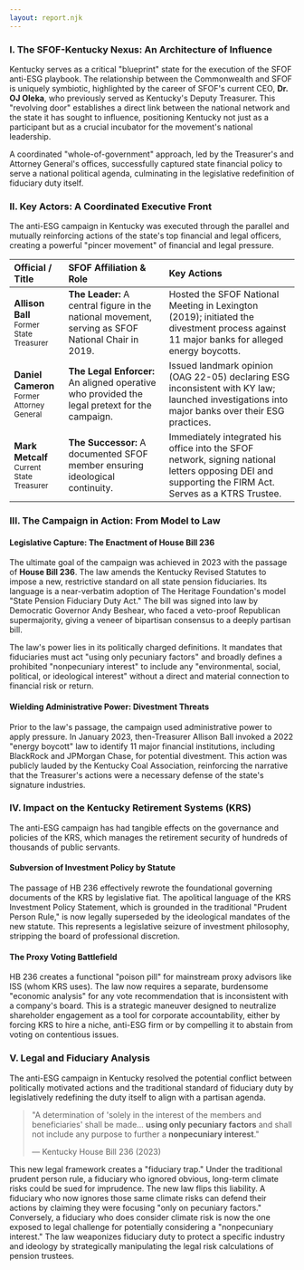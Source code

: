 ```yaml
---
layout: report.njk
---
```

### I. The SFOF-Kentucky Nexus: An Architecture of Influence

Kentucky serves as a critical "blueprint" state for the execution of the SFOF anti-ESG playbook. The relationship between the Commonwealth and SFOF is uniquely symbiotic, highlighted by the career of SFOF's current CEO, **Dr. OJ Oleka**, who previously served as Kentucky's Deputy Treasurer. This "revolving door" establishes a direct link between the national network and the state it has sought to influence, positioning Kentucky not just as a participant but as a crucial incubator for the movement's national leadership.

A coordinated "whole-of-government" approach, led by the Treasurer's and Attorney General's offices, successfully captured state financial policy to serve a national political agenda, culminating in the legislative redefinition of fiduciary duty itself.

### II. Key Actors: A Coordinated Executive Front

The anti-ESG campaign in Kentucky was executed through the parallel and mutually reinforcing actions of the state's top financial and legal officers, creating a powerful "pincer movement" of financial and legal pressure.

| Official / Title | SFOF Affiliation & Role | Key Actions |
| :--- | :--- | :--- |
| **Allison Ball**<br><span style="font-size: smaller;">Former State Treasurer</span> | **The Leader:** A central figure in the national movement, serving as SFOF National Chair in 2019. | Hosted the SFOF National Meeting in Lexington (2019); initiated the divestment process against 11 major banks for alleged energy boycotts. |
| **Daniel Cameron**<br><span style="font-size: smaller;">Former Attorney General</span> | **The Legal Enforcer:** An aligned operative who provided the legal pretext for the campaign. | Issued landmark opinion (OAG 22-05) declaring ESG inconsistent with KY law; launched investigations into major banks over their ESG practices. |
| **Mark Metcalf**<br><span style="font-size: smaller;">Current State Treasurer</span> | **The Successor:** A documented SFOF member ensuring ideological continuity. | Immediately integrated his office into the SFOF network, signing national letters opposing DEI and supporting the FIRM Act. Serves as a KTRS Trustee. |

### III. The Campaign in Action: From Model to Law

#### Legislative Capture: The Enactment of House Bill 236
The ultimate goal of the campaign was achieved in 2023 with the passage of **House Bill 236**. The law amends the Kentucky Revised Statutes to impose a new, restrictive standard on all state pension fiduciaries. Its language is a near-verbatim adoption of The Heritage Foundation's model "State Pension Fiduciary Duty Act." The bill was signed into law by Democratic Governor Andy Beshear, who faced a veto-proof Republican supermajority, giving a veneer of bipartisan consensus to a deeply partisan bill.

The law's power lies in its politically charged definitions. It mandates that fiduciaries must act "using only pecuniary factors" and broadly defines a prohibited "nonpecuniary interest" to include any "environmental, social, political, or ideological interest" without a direct and material connection to financial risk or return.

#### Wielding Administrative Power: Divestment Threats
Prior to the law's passage, the campaign used administrative power to apply pressure. In January 2023, then-Treasurer Allison Ball invoked a 2022 "energy boycott" law to identify 11 major financial institutions, including BlackRock and JPMorgan Chase, for potential divestment. This action was publicly lauded by the Kentucky Coal Association, reinforcing the narrative that the Treasurer's actions were a necessary defense of the state's signature industries.

### IV. Impact on the Kentucky Retirement Systems (KRS)

The anti-ESG campaign has had tangible effects on the governance and policies of the KRS, which manages the retirement security of hundreds of thousands of public servants.

#### Subversion of Investment Policy by Statute
The passage of HB 236 effectively rewrote the foundational governing documents of the KRS by legislative fiat. The apolitical language of the KRS Investment Policy Statement, which is grounded in the traditional "Prudent Person Rule," is now legally superseded by the ideological mandates of the new statute. This represents a legislative seizure of investment philosophy, stripping the board of professional discretion.

#### The Proxy Voting Battlefield
HB 236 creates a functional "poison pill" for mainstream proxy advisors like ISS (whom KRS uses). The law now requires a separate, burdensome "economic analysis" for any vote recommendation that is inconsistent with a company's board. This is a strategic maneuver designed to neutralize shareholder engagement as a tool for corporate accountability, either by forcing KRS to hire a niche, anti-ESG firm or by compelling it to abstain from voting on contentious issues.

### V. Legal and Fiduciary Analysis

The anti-ESG campaign in Kentucky resolved the potential conflict between politically motivated actions and the traditional standard of fiduciary duty by legislatively redefining the duty itself to align with a partisan agenda.

> "A determination of 'solely in the interest of the members and beneficiaries' shall be made... **using only pecuniary factors** and shall not include any purpose to further a **nonpecuniary interest**."
>
> — Kentucky House Bill 236 (2023)

This new legal framework creates a "fiduciary trap." Under the traditional prudent person rule, a fiduciary who ignored obvious, long-term climate risks could be sued for imprudence. The new law flips this liability. A fiduciary who now ignores those same climate risks can defend their actions by claiming they were focusing "only on pecuniary factors." Conversely, a fiduciary who does consider climate risk is now the one exposed to legal challenge for potentially considering a "nonpecuniary interest." The law weaponizes fiduciary duty to protect a specific industry and ideology by strategically manipulating the legal risk calculations of pension trustees.
